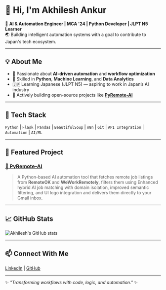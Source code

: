 # 👋 Hi, I'm Akhilesh Ankur

🎯 **AI & Automation Engineer | MCA '24 | Python Developer | JLPT N5 Learner**  
🌏 Building intelligent automation systems with a goal to contribute to Japan's tech ecosystem.

---

## 💡 About Me
- 🧠 Passionate about **AI-driven automation** and **workflow optimization**
- 🐍 Skilled in **Python**, **Machine Learning**, and **Data Analytics**
- 🇯🇵 Learning Japanese (JLPT N5) — aspiring to work in Japan’s AI industry
- 💼 Actively building open-source projects like **[PyRemote-AI](https://github.com/Akhilesh-Ankur09/PyRemote-AI)**

---

## 🔧 Tech Stack
`Python` | `Flask` | `Pandas` | `BeautifulSoup` | `n8n` | `Git` | `API Integration` | `Automation` | `AI/ML`

---

## 🚀 Featured Project
### [🤖 PyRemote-AI](https://github.com/Akhilesh-Ankur09/PyRemote-AI)
> A Python-based AI automation tool that fetches remote job listings from **RemoteOK** and **WeWorkRemotely**, filters them using Enhanced hybrid AI job matching with domain isolation, improved semantic filtering, and UI logo integration and delivers them directly to your Gmail inbox. 

---

## 📈 GitHub Stats
![Akhilesh's GitHub stats](https://github-readme-stats.vercel.app/api?username=Akhilesh-Ankur09&show_icons=true&theme=tokyonight)

---

## 📫 Connect With Me
[LinkedIn](https://www.linkedin.com/in/akhilesh-ankur-3354712aa) | [GitHub](https://github.com/Akhilesh-Ankur09)

---
✨ _"Transforming workflows with code, logic, and automation."_ ✨
